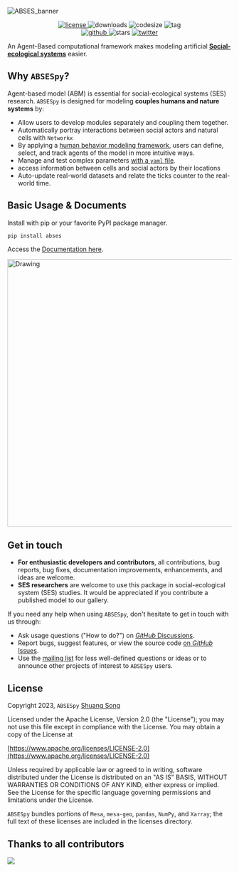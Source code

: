 ![ABSES_banner](https://songshgeo-picgo-1302043007.cos.ap-beijing.myqcloud.com/uPic/CleanShot%202023-10-19%20at%2019.08.12@2x.png)


<div style="text-align: center;">
    <!-- License Badge -->
    <a href="http://www.apache.org/licenses/">
        <img src="https://img.shields.io/github/license/songshgeo/absespy" alt="license">
    </a>
    <!-- Downloads Badge -->
    <img src="https://img.shields.io/github/downloads/songshgeo/absespy/total" alt="downloads">
    <!-- Code Size Badge -->
    <img src="https://img.shields.io/github/languages/code-size/songshgeo/absespy" alt="codesize">
    <!-- Tag Badge -->
    <img src="https://img.shields.io/github/v/tag/songshgeo/absespy" alt="tag">
    <br>
    <!-- Website Badge -->
    <a href="https://cv.songshgeo.com/">
        <img src="https://img.shields.io/badge/Website-SongshGeo-brightgreen.svg" alt="github">
    </a>
    <!-- Stars Badge -->
    <img src="https://img.shields.io/github/stars/songshgeo/absespy?style=social" alt="stars">
    <!-- Twitter Badge -->
    <a href="https://twitter.com/shuangsong11">
        <img src="https://img.shields.io/twitter/follow/shuangsong11?style=social" alt="twitter">
    </a>
</div>

<!-- Language: [English Readme](#) | [简体中文](README_ch) -->

An Agent-Based computational framework makes modeling artificial **[Social-ecological systems](https://songshgeo.github.io/ABSESpy/docs/about/)** easier.

## Why `ABSESpy`?

Agent-based model (ABM) is essential for social-ecological systems (SES) research. `ABSESpy` is designed for modeling **couples humans and nature systems** by:

- Allow users to develop modules separately and coupling them together.
- Automatically portray interactions between social actors and natural cells with `Networkx`
- By applying a [human behavior modeling framework]((https://songshgeo.github.io/ABSESpy/docs/background/#human-behaviour-framework)), users can define, select, and track agents of the model in more intuitive ways.
- Manage and test complex parameters [with a `yaml` file](https://songshgeo.github.io/ABSESpy/tutorial/notebooks/parameters/).
- access information between cells and social actors by their locations
- Auto-update real-world datasets and relate the ticks counter to the real-world time.
## Basic Usage & Documents

Install with pip or your favorite PyPI package manager.

```
pip install abses
```

Access the [Documentation here](https://songshgeo.github.io/ABSESpy/).

<img src="https://songshgeo-picgo-1302043007.cos.ap-beijing.myqcloud.com/uPic/DQg0xJ.jpg" alt="Drawing" style="width: 600px;"/>

## Get in touch

- **For enthusiastic developers and contributors**, all contributions, bug reports, bug fixes, documentation improvements, enhancements, and ideas are welcome.
- **SES researchers** are welcome to use this package in social-ecological system (SES) studies. It would be appreciated if you contribute a published model to our gallery.

If you need any help when using `ABSESpy`, don't hesitate to get in touch with us through:

- Ask usage questions ("How to do?") on [_GitHub_ Discussions](https://github.com/SongshGeo/ABSESpy/discussions).
- Report bugs, suggest features, or view the source code [on _GitHub_ Issues](https://github.com/SongshGeo/ABSESpy/issues).
- Use the [mailing list](https://groups.google.com/g/absespy) for less well-defined questions or ideas or to announce other projects of interest to `ABSESpy` users.

## License

Copyright 2023, `ABSESpy` [Shuang Song](https://cv.songshgeo.com/)

Licensed under the Apache License, Version 2.0 (the "License"); you may not use this file except in compliance with the License. You may obtain a copy of the License at

[https://www.apache.org/licenses/LICENSE-2.0](https://www.apache.org/licenses/LICENSE-2.0)

Unless required by applicable law or agreed to in writing, software distributed under the License is distributed on an "AS IS" BASIS, WITHOUT WARRANTIES OR CONDITIONS OF ANY KIND, either express or implied. See the License for the specific language governing permissions and limitations under the License.

`ABSESpy` bundles portions of `Mesa`, `mesa-geo`, `pandas`, `NumPy`, and `Xarray`; the full text of these licenses are included in the licenses directory.

## Thanks to all contributors

<a href="https://github.com/ABSESpy/ABSESpy/graphs/contributors">
  <img src="https://contrib.rocks/image?repo=ABSESpy/ABSESpy" />
</a>
